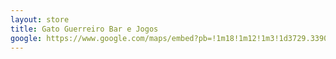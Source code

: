 ```yaml
---
layout: store
title: Gato Guerreiro Bar e Jogos
google: https://www.google.com/maps/embed?pb=!1m18!1m12!1m3!1d3729.3390940512686!2d-49.39187932497456!3d-20.818009180779057!2m3!1f0!2f0!3f0!3m2!1i1024!2i768!4f13.1!3m3!1m2!1s0x94bdadd943218a07%3A0x711aaae1511e90a7!2sGato%20Guerreiro%20Bar%20e%20Jogos!5e0!3m2!1spt-BR!2sbr!4v1758738898521!5m2!1spt-BR!2sbr
---
```

